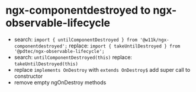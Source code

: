 # ngx-componentdestroyed to ngx-observable-lifecycle

* search: ```import { untilComponentDestroyed } from '@w11k/ngx-componentdestroyed';```
  replace: ```import { takeUntilDestroyed } from '@pdtec/ngx-observable-lifecycle';```
* search: ```untilComponentDestroyed(this)```
  replace: ```takeUntilDestroyed(this)```
* replace ```implements OnDestroy``` with ```extends OnDestroy$```
  add super call to constructor
* remove empty ngOnDestroy methods